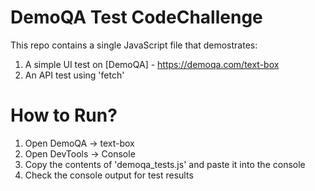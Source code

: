# DemoQA Test CodeChallenge
This repo contains a single JavaScript file that demostrates:
1. A simple UI test on [DemoQA] - https://demoqa.com/text-box
2. An API test using 'fetch'

# How to Run?
1. Open DemoQA -> text-box
2. Open DevTools -> Console
3. Copy the contents of 'demoqa_tests.js' and paste it into the console
4. Check the console output for test results
